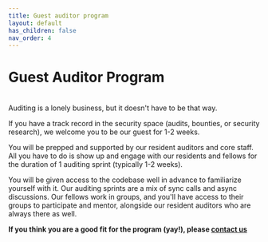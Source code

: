 ```yaml
---
title: Guest auditor program
layout: default
has_children: false
nav_order: 4
---
```


# Guest Auditor Program

<br>
Auditing is a lonely business, but it doesn't have to be that way. 

If you have a track record in the security space (audits, bounties, or security research), we welcome you to be our guest for 1-2 weeks.

You will be prepped and supported by our resident auditors and core staff. All you have to do is show up and engage with our residents and fellows for the duration of 1 auditing sprint (typically 1-2 weeks).

You will be given access to the codebase well in advance to familiarize yourself with it. Our auditing sprints are a mix of sync calls and async discussions. Our fellows work in groups, and you'll have access to their groups to participate and mentor, alongside our resident auditors who are always there as well.

**If you think you are a good fit for the program (yay!), please [contact us](mailto:hello@yacademy.dev?subject:guest-auditor-program)**




